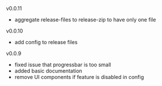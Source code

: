 v0.0.11
* aggregate release-files to release-zip to have only one file

v0.0.10
* add config to release files

v0.0.9
* fixed issue that progressbar is too small
* added basic documentation
* remove UI components if feature is disabled in config
